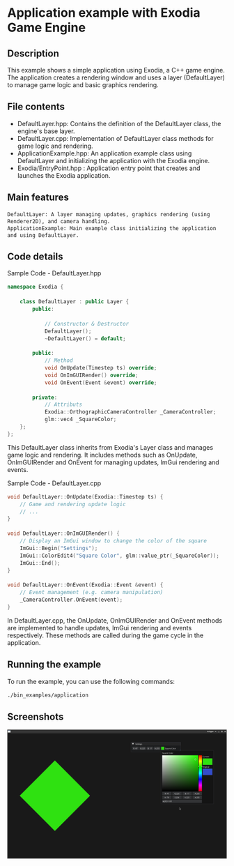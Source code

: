 # Application example with Exodia Game Engine

## Description

This example shows a simple application using Exodia, a C++ game engine.
The application creates a rendering window and uses a layer (DefaultLayer) to manage game logic and basic graphics rendering.

## File contents

- DefaultLayer.hpp: Contains the definition of the DefaultLayer class, the engine's base layer.
- DefaultLayer.cpp: Implementation of DefaultLayer class methods for game logic and rendering.
- ApplicationExample.hpp: An application example class using DefaultLayer and initializing the application with the Exodia engine.
- Exodia/EntryPoint.hpp : Application entry point that creates and launches the Exodia application.

## Main features

    DefaultLayer: A layer managing updates, graphics rendering (using Renderer2D), and camera handling.
    ApplicationExample: Main example class initializing the application and using DefaultLayer.

## Code details

Sample Code - DefaultLayer.hpp

```c++
namespace Exodia {

    class DefaultLayer : public Layer {
        public:
    
            // Constructor & Destructor
            DefaultLayer();
            ~DefaultLayer() = default;
    
        public:
            // Method
            void OnUpdate(Timestep ts) override;
            void OnImGUIRender() override;
            void OnEvent(Event &event) override;
        
        private:
            // Attributs
            Exodia::OrthographicCameraController _CameraController;
            glm::vec4 _SquareColor;
    };
};
```

This DefaultLayer class inherits from Exodia's Layer class and manages game logic and rendering. It includes methods such as OnUpdate, OnImGUIRender and OnEvent for managing updates, ImGui rendering and events.

Sample Code - DefaultLayer.cpp

```c++
void DefaultLayer::OnUpdate(Exodia::Timestep ts) {
    // Game and rendering update logic
    // ...
}

void DefaultLayer::OnImGUIRender() {
    // Display an ImGui window to change the color of the square
    ImGui::Begin("Settings");
    ImGui::ColorEdit4("Square Color", glm::value_ptr(_SquareColor));
    ImGui::End();
}

void DefaultLayer::OnEvent(Exodia::Event &event) {
    // Event management (e.g. camera manipulation)
    _CameraController.OnEvent(event);
}
```

In DefaultLayer.cpp, the OnUpdate, OnImGUIRender and OnEvent methods are implemented to handle updates, ImGui rendering and events respectively. These methods are called during the game cycle in the application.

## Running the example

To run the example, you can use the following commands:

```bash
./bin_examples/application
```

## Screenshots

![Application Example](../../../Examples/Application/images/ApplicationExample.png)